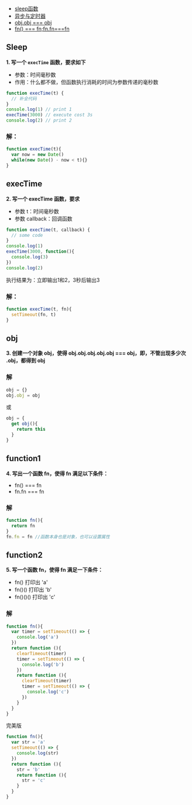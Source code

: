 + [sleep函数](#sleep)
+ [异步与定时器](#exectime)
+ [obj.obj === obj](#obj)
+ [fn() === fn;fn.fn===fn](#function)
## Sleep
**1. 写一个 `execTime` 函数，要求如下**
+ 参数：时间毫秒数
+ 作用：什么都不做，但函数执行消耗的时间为参数传递的毫秒数
```javascript
function execTime(t) {
  // 补全代码
}
console.log(1) // print 1
execTime(3000) // execute cost 3s
console.log(2) // print 2
```
### 解：
```javascript
function execTime(t){
  var now = new Date()
  while(new Date() - now < t){}
}
```  
## execTime
**2. 写一个 execTime 函数，要求**
+ 参数 t：时间毫秒数
+ 参数 callback：回调函数
```javascript
function execTime(t, callback) {
  // some code
}
console.log(1)
execTime(3000, function(){
  console.log(3)
})
console.log(2)
```
执行结果为：立即输出1和2，3秒后输出3 
### 解：
```javascript
function execTime(t, fn){
  setTimeout(fn, t)
}
```
## obj
**3. 创建一个对象 obj，使得 obj.obj.obj.obj.obj === obj，即，不管出现多少次 .obj，都得到 obj**
### 解
```javascript
obj = {}
obj.obj = obj
```
或
```javascript
obj = {
  get obj(){
    return this
  }
}
```
## function1
**4. 写出一个函数 fn，使得 fn 满足以下条件：**
+ fn() === fn
+ fn.fn === fn
### 解
```javascript
function fn(){
  return fn
}
fn.fn = fn //函数本身也是对象，也可以设置属性
```
## function2
**5. 写一个函数 fn，使得 fn 满足一下条件：**
+ fn() 打印出 'a'
+ fn()() 打印出 'b'
+ fn()()() 打印出 'c'
### 解
```javascript
function fn(){
  var timer = setTimeout(() => {
    console.log('a')
  })
  return function (){
    clearTimeout(timer)
    timer = setTimeout(() => {
      console.log('b')
    })
    return function (){
      clearTimeout(timer)
      timer = setTimeout(() => {
        console.log('c')
      })
    }
  }
}
```
完美版
```javascript
function fn(){
  var str = 'a'
  setTimeout(() => {
    console.log(str)
  })
  return function (){
    str = 'b'
    return function (){
      str = 'c'
    }
  }
}
```
